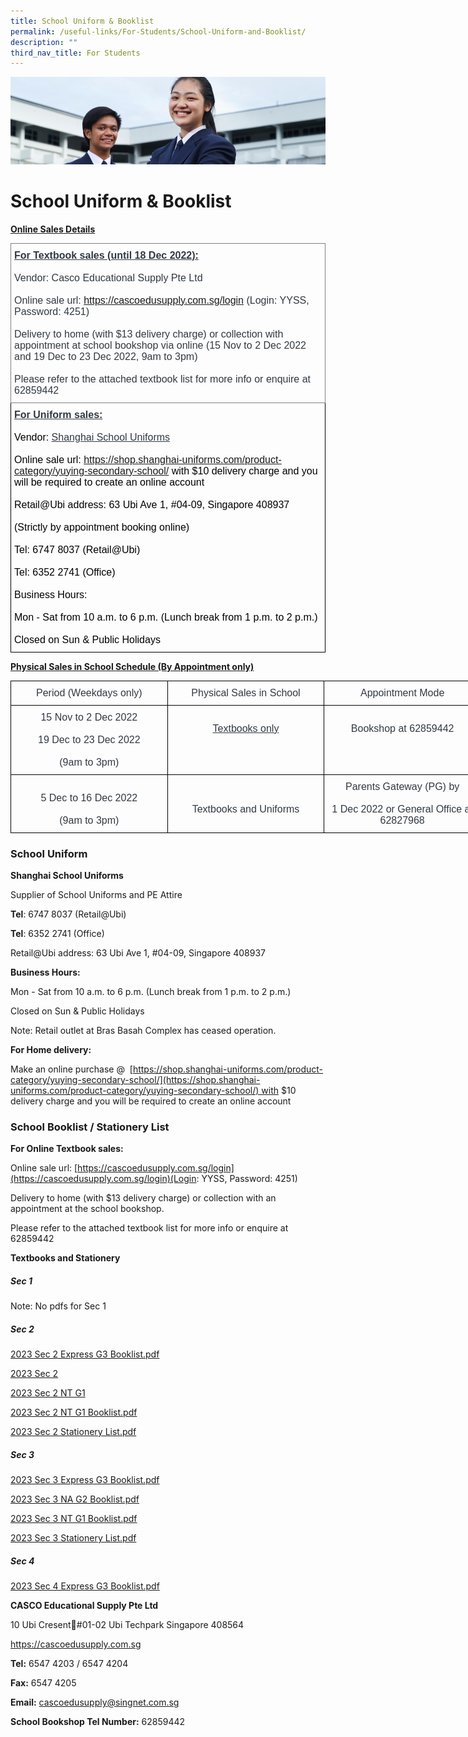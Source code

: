 ```yaml
---
title: School Uniform & Booklist
permalink: /useful-links/For-Students/School-Uniform-and-Booklist/
description: ""
third_nav_title: For Students
---
```

![](/images/Useful%20Links.jpg)

School Uniform & Booklist
=========================
<u><b>Online Sales Details</u></b>

<style type="text/css">
.tg  {border-collapse:collapse;border-spacing:0;}
.tg td{border-color:black;border-style:solid;border-width:1px;font-family:Arial, sans-serif;font-size:14px;
  overflow:hidden;padding:10px 5px;word-break:normal;}
.tg th{border-color:black;border-style:solid;border-width:1px;font-family:Arial, sans-serif;font-size:14px;
  font-weight:normal;overflow:hidden;padding:10px 5px;word-break:normal;}
.tg .tg-lndf{color:#313942;font-size:16px;text-align:left;vertical-align:top}
.tg .tg-7pn6{border-color:inherit;color:#313942;font-size:16px;text-align:left;vertical-align:top}
</style>
<table class="tg">
<thead>
  <tr>
    <th class="tg-7pn6"><span style="font-weight:bold;text-decoration:underline">For Textbook sales (until 18 Dec 2022):</span><br><br>Vendor: Casco Educational Supply Pte Ltd<br><br>Online sale url: <a href="https://cascoedusupply.com.sg/login" target="_blank" rel="noopener noreferrer">https://cascoedusupply.com.sg/login</a> (Login: YYSS, Password: 4251)<br><br>Delivery to home (with $13 delivery charge) or collection with appointment at school bookshop via online (15 Nov to 2 Dec 2022 and 19 Dec to 23 Dec 2022, 9am to 3pm)<br><br>Please refer to the attached textbook list for more info or enquire at 62859442<br></th>
  </tr>
</thead>
<tbody>
  <tr>
    <td class="tg-lndf"><span style="font-weight:bold;text-decoration:underline">For Uniform sales:</span><br><br><span style="color:black">Vendor:</span> <span style="text-decoration:underline">Shanghai School Uniforms</span><br><br><span style="color:black">Online sale url:</span> <a href="https://shop.shanghai-uniforms.com/product-category/yuying-secondary-school/" target="_blank" rel="noopener noreferrer">https://shop.shanghai-uniforms.com/product-category/yuying-secondary-school/</a><span style="color:black"> with $10 delivery charge and you will be required to create an online account</span><br><br><span style="color:black">Retail@Ubi address: 63 Ubi Ave 1, #04-09, Singapore 408937</span><br><br><span style="color:black">(Strictly by appointment booking online)</span><br><br><span style="color:black">Tel: 6747 8037 (Retail@Ubi)</span><br><br><span style="color:black">Tel: 6352 2741 (Office)</span><br><br><span style="color:black">Business Hours:</span><br><br><span style="color:black">Mon - Sat from 10 a.m. to 6 p.m. (Lunch break from 1 p.m. to 2 p.m.)</span><br><br><span style="color:black">Closed on Sun &amp; Public Holidays</span><br></td>
  </tr>
</tbody>
</table>

<u><b>Physical Sales in School Schedule (By Appointment only)</u></b>

<style type="text/css">
.tg  {border-collapse:collapse;border-spacing:0;}
.tg td{border-color:black;border-style:solid;border-width:1px;font-family:Arial, sans-serif;font-size:14px;
  overflow:hidden;padding:10px 5px;word-break:normal;}
.tg th{border-color:black;border-style:solid;border-width:1px;font-family:Arial, sans-serif;font-size:14px;
  font-weight:normal;overflow:hidden;padding:10px 5px;word-break:normal;}
.tg .tg-6vy7{color:#313942;font-size:16px;text-align:center;text-decoration:underline;vertical-align:top}
.tg .tg-9h17{color:#313942;font-size:16px;text-align:center;vertical-align:top}
</style>
<table class="tg" style="undefined;table-layout: fixed; width: 753px">
<colgroup>
<col style="width: 251px">
<col style="width: 251px">
<col style="width: 251px">
</colgroup>
<thead>
  <tr>
    <th class="tg-9h17">Period (Weekdays only)</th>
    <th class="tg-9h17">Physical Sales in School</th>
    <th class="tg-9h17">Appointment Mode</th>
  </tr>
</thead>
<tbody>
  <tr>
    <td class="tg-9h17">15 Nov to 2 Dec 2022<br><br>19 Dec to 23 Dec 2022<br><br>(9am to 3pm)</td>
    <td class="tg-6vy7"><br>Textbooks only</td>
    <td class="tg-9h17"><br>Bookshop at 62859442</td>
  </tr>
  <tr>
    <td class="tg-9h17"><br>5 Dec to 16 Dec 2022<br><br>(9am to 3pm)</td>
    <td class="tg-9h17"><br><br>Textbooks and Uniforms</td>
    <td class="tg-9h17">Parents Gateway (PG) by <br><br>1 Dec 2022 or General Office at 62827968<br></td>
  </tr>
</tbody>
</table>

### School Uniform

<b>Shanghai School Uniforms</b>

Supplier of School Uniforms and PE Attire

<b>Tel</b>: 6747 8037 (Retail@Ubi)

<b>Tel</b>: 6352 2741 (Office)  
  

Retail@Ubi address: 63 Ubi Ave 1, #04-09, Singapore 408937

  

<b>Business Hours:</b>

Mon - Sat from 10 a.m. to 6 p.m. (Lunch break from 1 p.m. to 2 p.m.)

Closed on Sun & Public Holidays

Note: Retail outlet at Bras Basah Complex has ceased operation.

  

<b>For Home delivery:</b>

Make an online purchase @  [https://shop.shanghai-uniforms.com/product-category/yuying-secondary-school/](https://shop.shanghai-uniforms.com/product-category/yuying-secondary-school/) with $10 delivery charge and you will be required to create an online account


### School Booklist / Stationery List


<b>For Online Textbook sales:</b> 

Online sale url: [https://cascoedusupply.com.sg/login](https://cascoedusupply.com.sg/login)(Login: YYSS, Password: 4251)  

  

Delivery to home (with $13 delivery charge) or collection with an appointment at the school bookshop.

  

Please refer to the attached textbook list for more info or enquire at 62859442

<b>Textbooks and Stationery</b>



##### **Sec 1**

Note: No pdfs for Sec 1

##### **Sec 2**

[2023 Sec 2 Express G3 Booklist.pdf](/files/2023%20Sec%202%20Express%20G3%20Booklist.pdf)

[2023 Sec 2](/files/2023%20Sec%202%20NA%20G2%20Booklist.pdf)

[2023 Sec 2 NT G1](/files/2023%20Sec%202%20NT%20G1%20Booklist.pdf)

[2023 Sec 2 NT G1 Booklist.pdf](/files/2023%20Sec%202%20NT%20G1%20Booklist%20copy.pdf)

[2023 Sec 2 Stationery List.pdf](/files/2023%20Sec%202%20Stationery%20List.pdf)

##### **Sec 3**

[2023 Sec 3 Express G3 Booklist.pdf](/files/2023%20Sec%203%20Express%20G3%20Booklist.pdf)

[2023 Sec 3 NA G2 Booklist.pdf](/files/2023%20Sec%203%20NA%20G2%20Booklist.pdf)

[2023 Sec 3 NT G1 Booklist.pdf](/files/2023%20Sec%203%20NT%20G1%20Booklist.pdf)

[2023 Sec 3 Stationery List.pdf  ](/files/2023%20Sec%203%20Stationery%20List.pdf)


##### **Sec 4**

[2023 Sec 4 Express G3 Booklist.pdf](/files/2023%20Sec%204%20Express%20G3%20Booklist.pdf)



<b>CASCO Educational Supply Pte Ltd</b>

10 Ubi Cresent#01-02 Ubi Techpark Singapore 408564

https://cascoedusupply.com.sg

  

<b>Tel:</b> 6547 4203 / 6547 4204  

<b>Fax:</b> 6547 4205

<b>Email:</b> cascoedusupply@singnet.com.sg

<b>School Bookshop Tel Number:</b> 62859442
